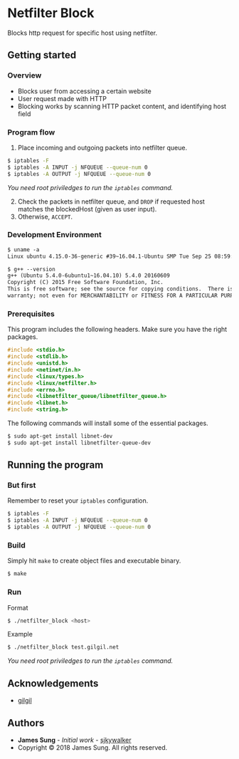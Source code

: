 # Netfilter Block

Blocks http request for specific host using netfilter.

## Getting started

### Overview

* Blocks user from accessing a certain website
* User request made with HTTP
* Blocking works by scanning HTTP packet content, and identifying host field

### Program flow

1. Place incoming and outgoing packets into netfilter queue.

```bash
$ iptables -F
$ iptables -A INPUT -j NFQUEUE --queue-num 0
$ iptables -A OUTPUT -j NFQUEUE --queue-num 0
```

*You need root priviledges to run the `iptables` command.*

2. Check the packets in netfilter queue, and `DROP` if requested host matches the blockedHost (given as user input).
3. Otherwise, `ACCEPT`.

### Development Environment

```txt
$ uname -a
Linux ubuntu 4.15.0-36-generic #39~16.04.1-Ubuntu SMP Tue Sep 25 08:59:23 UTC 2018 x86_64 x86_64 x86_64 GNU/Linux

$ g++ --version
g++ (Ubuntu 5.4.0-6ubuntu1~16.04.10) 5.4.0 20160609
Copyright (C) 2015 Free Software Foundation, Inc.
This is free software; see the source for copying conditions.  There is NO
warranty; not even for MERCHANTABILITY or FITNESS FOR A PARTICULAR PURPOSE.
```

### Prerequisites

This program includes the following headers. Make sure you have the right packages.

```c
#include <stdio.h>
#include <stdlib.h>
#include <unistd.h>
#include <netinet/in.h>
#include <linux/types.h>
#include <linux/netfilter.h>
#include <errno.h>
#include <libnetfilter_queue/libnetfilter_queue.h>
#include <libnet.h>
#include <string.h>
```

The following commands will install some of the essential packages.

```bash
$ sudo apt-get install libnet-dev
$ sudo apt-get install libnetfilter-queue-dev
```

## Running the program

### But first

Remember to reset your `iptables` configuration.

```bash
$ iptables -F
$ iptables -A INPUT -j NFQUEUE --queue-num 0
$ iptables -A OUTPUT -j NFQUEUE --queue-num 0
```

### Build

Simply hit `make` to create object files and executable binary.

```bash
$ make
```

### Run

Format

```bash
$ ./netfilter_block <host>
```

Example

```bash
$ ./netfilter_block test.gilgil.net
```

*You need root priviledges to run the `iptables` command.*

## Acknowledgements

* [gilgil](https://gitlab.com/gilgil/network/wikis/iptables-and-netfilter/netfilter)

## Authors

* **James Sung** - *Initial work* - [sjkywalker](https://github.com/sjkywalker)
* Copyright © 2018 James Sung. All rights reserved.
